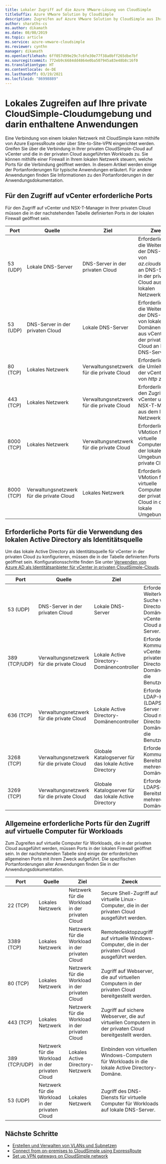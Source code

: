 ```yaml
---
title: Lokaler Zugriff auf die Azure VMware-Lösung von CloudSimple
titleSuffix: Azure VMware Solution by CloudSimple
description: Zugreifen auf Azure VMware Solution by CloudSimple aus Ihrem lokalen Netzwerk über eine Firewall
author: sharaths-cs
ms.author: dikamath
ms.date: 08/08/2019
ms.topic: article
ms.service: azure-vmware-cloudsimple
ms.reviewer: cynthn
manager: dikamath
ms.openlocfilehash: 6ff057d99e29c7c6fe30e77f38a0bff265dbe7bf
ms.sourcegitcommit: 772eb9c6684dd4864e0ba507945a83e48b8c16f0
ms.translationtype: HT
ms.contentlocale: de-DE
ms.lasthandoff: 03/19/2021
ms.locfileid: "86998889"
---
```

# <a name="accessing-your-cloudsimple-private-cloud-environment-and-applications-from-on-premises"></a>Lokales Zugreifen auf Ihre private CloudSimple-Cloudumgebung und darin enthaltene Anwendungen

Eine Verbindung von einem lokalen Netzwerk mit CloudSimple kann mithilfe von Azure ExpressRoute oder über Site-to-Site-VPN eingerichtet werden.  Greifen Sie über die Verbindung in Ihrer privaten CloudSimple-Cloud auf vCenter und die in der privaten Cloud ausgeführten Workloads zu.  Sie können mithilfe einer Firewall in Ihrem lokalen Netzwerk steuern, welche Ports für die Verbindung geöffnet werden.  In diesem Artikel werden einige der Portanforderungen für typische Anwendungen erläutert.  Für andere Anwendungen finden Sie Informationen zu den Portanforderungen in der Anwendungsdokumentation.

## <a name="ports-required-for-accessing-vcenter"></a>Für den Zugriff auf vCenter erforderliche Ports

Für den Zugriff auf vCenter und NSX-T-Manager in Ihrer privaten Cloud müssen die in der nachstehenden Tabelle definierten Ports in der lokalen Firewall geöffnet sein.  

| Port       | Quelle                           | Ziel                      | Zweck                                                                                                                |
|------------|----------------------------------|----------------------------------|------------------------------------------------------------------------------------------------------------------------|
| 53 (UDP)   | Lokale DNS-Server          | DNS-Server in der privaten Cloud        | Erforderlich für die Weiterleitung der DNS-Suche von *az.cloudsimple.io* an DNS-Server in der privaten Cloud aus dem lokalen Netzwerk.       |
| 53 (UDP)   | DNS-Server in der privaten Cloud        | Lokale DNS-Server          | Erforderlich für die Weiterleitung der DNS-Suche von lokalen Domänennamen aus vCenter in der privaten Cloud an lokale DNS-Server. |
| 80 (TCP)   | Lokales Netzwerk              | Verwaltungsnetzwerk für die private Cloud | Erforderlich für die Umleitung der vCenter-URL von *http* zu *https*.                                                           |
| 443 (TCP)  | Lokales Netzwerk              | Verwaltungsnetzwerk für die private Cloud | Erforderlich für den Zugriff auf vCenter und NSX-T-Manager aus dem lokalen Netzwerk.                                             |
| 8000 (TCP) | Lokales Netzwerk              | Verwaltungsnetzwerk für die private Cloud | Erforderlich für VMotion für virtuelle Computer aus der lokalen Umgebung in die private Cloud.                                            |
| 8000 (TCP) | Verwaltungsnetzwerk für die private Cloud | Lokales Netzwerk              | Erforderlich für VMotion für virtuelle Computer aus der privaten Cloud in die lokale Umgebung.                                            |

## <a name="ports-required-for-using-on-premises-active-directory-as-an-identity-source"></a>Erforderliche Ports für die Verwendung des lokalen Active Directory als Identitätsquelle

Um das lokale Active Directory als Identitätsquelle für vCenter in der privaten Cloud zu konfigurieren, müssen die in der Tabelle definierten Ports geöffnet sein.  Konfigurationsschritte finden Sie unter [Verwenden von Azure AD als Identitätsanbieter für vCenter in privaten CloudSimple-Clouds](./azure-ad.md).

| Port         | Quelle                           | Ziel                                         | Zweck                                                                                                                                          |
|--------------|----------------------------------|-----------------------------------------------------|--------------------------------------------------------------------------------------------------------------------------------------------------|
| 53 (UDP)      | DNS-Server in der privaten Cloud        | Lokale DNS-Server                             | Erforderlich für die Weiterleitung der DNS-Suche von lokalen Active Directory-Domänennamen aus vCenter in der privaten Cloud an lokale DNS-Server.          |
| 389 (TCP/UDP) | Verwaltungsnetzwerk für die private Cloud | Lokale Active Directory-Domänencontroller     | Erforderlich für die LDAP-Kommunikation vom vCenter-Server in der privaten Cloud mit Active Directory-Domänencontrollern für die Benutzerauthentifizierung.                |
| 636 (TCP)     | Verwaltungsnetzwerk für die private Cloud | Lokale Active Directory-Domänencontroller     | Erforderlich für die Secure LDAP-Kommunikation (LDAPS) vom vCenter-Server in der privaten Cloud mit Active Directory-Domänencontrollern für die Benutzerauthentifizierung. |
| 3268 (TCP)    | Verwaltungsnetzwerk für die private Cloud | Globale Katalogserver für das lokale Active Directory | Erforderlich für die LDAP-Kommunikation in Bereitstellungen mit mehreren Domänencontrollern.                                                                        |
| 3269 (TCP)    | Verwaltungsnetzwerk für die private Cloud | Globale Katalogserver für das lokale Active Directory | Erforderlich für die LDAPS-Kommunikation in Bereitstellungen mit mehreren Domänencontrollern.                                                                       |                                           |

## <a name="common-ports-required-for-accessing-workload-virtual-machines"></a>Allgemeine erforderliche Ports für den Zugriff auf virtuelle Computer für Workloads

Zum Zugreifen auf virtuelle Computer für Workloads, die in der privaten Cloud ausgeführt werden, müssen Ports in der lokalen Firewall geöffnet sein.  In der nachstehenden Tabelle sind einige der erforderlichen allgemeinen Ports mit ihrem Zweck aufgeführt.  Die spezifischen Portanforderungen aller Anwendungen finden Sie in der Anwendungsdokumentation.

| Port         | Quelle                         | Ziel                          | Zweck                                                                              |
|--------------|--------------------------------|--------------------------------------|--------------------------------------------------------------------------------------|
| 22 (TCP)      | Lokales Netzwerk            | Netzwerk für die Workload in der privaten Cloud       | Secure Shell-Zugriff auf virtuelle Linux-Computer, die in der privaten Cloud ausgeführt werden.              |
| 3389 (TCP)    | Lokales Netzwerk            | Netzwerk für die Workload in der privaten Cloud       | Remotedesktopzugriff auf virtuelle Windows-Computer, die in der privaten Cloud ausgeführt werden.                 |
| 80 (TCP)      | Lokales Netzwerk            | Netzwerk für die Workload in der privaten Cloud       | Zugriff auf Webserver, die auf virtuellen Computern in der privaten Cloud bereitgestellt werden.        |
| 443 (TCP)     | Lokales Netzwerk            | Netzwerk für die Workload in der privaten Cloud       | Zugriff auf sichere Webserver, die auf virtuellen Computern in der privaten Cloud bereitgestellt werden. |
| 389 (TCP/UDP) | Netzwerk für die Workload in der privaten Cloud | Lokales Active Directory-Netzwerk | Einbinden von virtuellen Windows-Computern für Workloads in die lokale Active Directory-Domäne.       |
| 53 (UDP)      | Netzwerk für die Workload in der privaten Cloud | Lokales Netzwerk                  | Zugriff des DNS-Diensts für virtuelle Computer für Workloads auf lokale DNS-Server.         |

## <a name="next-steps"></a>Nächste Schritte

* [Erstellen und Verwalten von VLANs und Subnetzen](./create-vlan-subnet.md)
* [Connect from on-premises to CloudSimple using ExpressRoute](./on-premises-connection.md)
* [Set up VPN gateways on CloudSimple network](./vpn-gateway.md)
